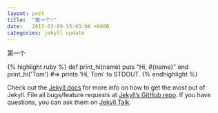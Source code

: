 ```yaml
---
layout: post
title:  "第一个!"
date:   2017-03-09 15:03:08 +0800
categories: jekyll update
---
```



第一个

{% highlight ruby %}
def print_hi(name)
  puts "Hi, #{name}"
end
print_hi('Tom')
#=> prints 'Hi, Tom' to STDOUT.
{% endhighlight %}

Check out the [Jekyll docs][jekyll-docs] for more info on how to get the most out of Jekyll. File all bugs/feature requests at [Jekyll’s GitHub repo][jekyll-gh]. If you have questions, you can ask them on [Jekyll Talk][jekyll-talk].

[jekyll-docs]: https://jekyllrb.com/docs/home
[jekyll-gh]:   https://github.com/jekyll/jekyll
[jekyll-talk]: https://uknowhui.github.io/jekyll/update/2017/03/09/hui.html
